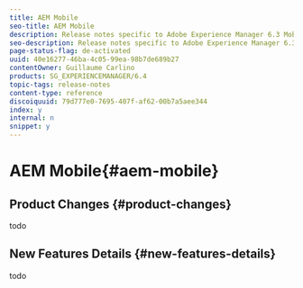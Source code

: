 ```yaml
---
title: AEM Mobile
seo-title: AEM Mobile
description: Release notes specific to Adobe Experience Manager 6.3 Mobile.
seo-description: Release notes specific to Adobe Experience Manager 6.3 Mobile.
page-status-flag: de-activated
uuid: 40e16277-46ba-4c05-99ea-98b7de689b27
contentOwner: Guillaume Carlino
products: SG_EXPERIENCEMANAGER/6.4
topic-tags: release-notes
content-type: reference
discoiquuid: 79d777e0-7695-407f-af62-00b7a5aee344
index: y
internal: n
snippet: y
---
```


# AEM Mobile{#aem-mobile}

## Product Changes {#product-changes}

todo

## New Features Details {#new-features-details}

todo
